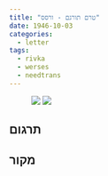 ```yaml
---
title: "טרם תורגם - ורסס"
date: 1946-10-03
categories:
  - letter
tags:
  - rivka
  - werses
  - needtrans
---
```


<figure class="half">
    <a  href="/pupko-papers/assets/images/1946-10-03-werses-1.jpg">
    <img src="/pupko-papers/assets/images/1946-10-03-werses-1.jpg"></a>
    <a  href="/pupko-papers/assets/images/1946-10-03-werses-2.jpg">
    <img src="/pupko-papers/assets/images/1946-10-03-werses-2.jpg"></a>
</figure>

## תרגום

## מקור
